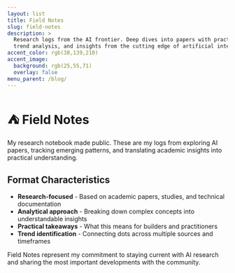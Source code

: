 ```yaml
---
layout: list
title: Field Notes
slug: field-notes
description: >
  Research logs from the AI frontier. Deep dives into papers with practical takeaways,
  trend analysis, and insights from the cutting edge of artificial intelligence.
accent_color: rgb(38,139,210)
accent_image:
  background: rgb(25,55,71)
  overlay: false
menu_parent: /blog/
---
```


# ⛺ Field Notes

My research notebook made public. These are my logs from exploring AI papers, tracking emerging patterns, and translating academic insights into practical understanding.

## Format Characteristics

- **Research-focused** - Based on academic papers, studies, and technical documentation
- **Analytical approach** - Breaking down complex concepts into understandable insights
- **Practical takeaways** - What this means for builders and practitioners
- **Trend identification** - Connecting dots across multiple sources and timeframes

Field Notes represent my commitment to staying current with AI research and sharing the most important developments with the community.